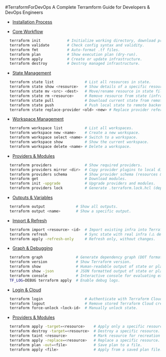 #TerraformForDevOps 
A Complete Terramform Guide for Developers & DevOps Engineers 

- [Installation Process](installations_process/README.md)
  
- [Core Workflow](managing_containers/README.md)
```bash
  terraform init            # Initialize working directory, download providers & modules.
  terraform validate        # Check config syntax and validity.
  terraform fmt             # Auto-format .tf files.
  terraform plan            # Show execution plan (dry-run).
  terraform apply           # Create or update infrastructure.
  terraform destroy         # Destroy managed infrastructure.
```
 
- [State Management](managing_containers/README.md)
```bash
  terraform state list              # List all resources in state.
  terraform state show <resource>   # Show details of a specific resource.
  terraform state mv <src> <dest>   # Move/rename resource in state file.
  terraform state rm <resource>     # Remove resource from state (infra not deleted).
  terraform state pull              # Download current state from remote backend.
  terraform state push              # Push local state to remote backend.
  terraform state replace-provider <old> <new> # Replace provider references in state.
```

- [Workspace Management](managing_containers/README.md)
```bash
  terraform workspace list          # List all workspaces.
  terraform workspace new <name>    # Create a new workspace.
  terraform workspace select <name> # Switch to a workspace.
  terraform workspace show          # Show the current workspace.
  terraform workspace delete <name> # Delete a workspace.  
```

- [Providers & Modules](managing_containers/README.md)
```bash
  terraform providers               # Show required providers.
  terraform providers mirror <dir>  # Copy provider plugins to local dir.
  terraform providers schema        # Show provider schema (resources & data sources).
  terraform get                     # Download modules.
  terraform init -upgrade           # Upgrade providers and modules.
  terraform providers lock          # Generate .terraform.lock.hcl (dependency lock).
```

- [Outputs & Variables](managing_containers/README.md)
```bash
  terraform output              # Show all outputs.
  terraform output <name>       # Show a specific output.
```  

- [Import & Refresh](managing_containers/README.md)
```bash
  terraform import <resource> <id>  # Import existing infra into Terraform state.
  terraform refresh                 # Sync state with real infra (⚠️ deprecated).
  terraform apply -refresh-only     # Refresh only, without changes.
```

- [Graph & Debugging](managing_containers/README.md)
```bash
  terraform graph               # Generate dependency graph (DOT format).
  terraform version             # Show Terraform version.
  terraform show                # Human-readable output of state or plan.
  terraform show -json          # JSON formatted output of state or plan.
  terraform console             # Interactive console for evaluating expressions.
  TF_LOG=DEBUG terraform apply  # Enable debug logs.
```

- [Login & Cloud](managing_containers/README.md)
```bash
  terraform login                   # Authenticate with Terraform Cloud.
  terraform logout                  # Remove stored Terraform Cloud credentials.
  terraform force-unlock <lock-id>  # Manually unlock state. 
```

- [Providers & Modules](managing_containers/README.md)
```bash
  terraform apply -target=<resource>    # Apply only a specific resource.
  terraform destroy -target=<resource>  # Destroy a specific resource.
  terraform taint <resource>            # Mark resource for recreation (⚠️ deprecated).
  terraform apply -replace=<resource>   # Replace a specific resource.
  terraform plan -out=<file>            # Save plan to a file.
  terraform apply <file>                # Apply from a saved plan file.
```